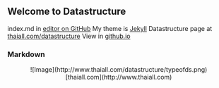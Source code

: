 ## Welcome to Datastructure

index.md in [editor on GitHub](https://github.com/thaiall/datastructure/edit/master/index.md) 
My theme is [Jekyll](https://jekyllrb.com/) 
Datastructure page at [thaiall.com/datastructure](http://www.thaiall.com/datastructure) 
View in [github.io](https://thaiall.github.io/datastructure/)

### Markdown

<center>
![Image](http://www.thaiall.com/datastructure/typeofds.png)
<br/>
[thaiall.com](http://www.thaiall.com)
</center>

